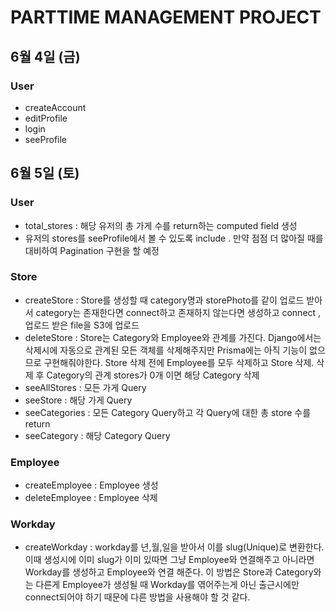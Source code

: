 # PARTTIME MANAGEMENT PROJECT

## 6월 4일 (금)

### User

- createAccount
- editProfile
- login
- seeProfile

## 6월 5일 (토)

### User

- total_stores : 해당 유저의 총 가게 수를 return하는 computed field 생성
- 유저의 stores를 seeProfile에서 볼 수 있도록 include . 만약 점점 더 많아질 때를 대비하여 Pagination 구현을 할 예정

### Store

- createStore : Store를 생성할 때 category명과 storePhoto를 같이 업로드 받아서 category는 존재한다면 connect하고 존재하지 않는다면 생성하고 connect , 업로드 받은 file을 S3에 업로드
- deleteStore : Store는 Category와 Employee와 관계를 가진다. Django에서는 삭제시에 자동으로 관계된 모든 객체를 삭제해주지만 Prisma에는 아직 기능이 없으므로 구현해줘야한다. Store 삭제 전에 Employee를 모두 삭제하고 Store 삭제. 삭제 후 Category의 관계 stores가 0개 이면 해당 Category 삭제
- seeAllStores : 모든 가게 Query
- seeStore : 해당 가게 Query
- seeCategories : 모든 Category Query하고 각 Query에 대한 총 store 수를 return
- seeCategory : 해당 Category Query

### Employee

- createEmployee : Employee 생성
- deleteEmployee : Employee 삭제

### Workday

- createWorkday : workday를 년,월,일을 받아서 이를 slug(Unique)로 변환한다. 이때 생성시에 이미 slug가 이미 있따면 그냥 Employee와 연결해주고
  아니라면 Workday를 생성하고 Employee와 연결 해준다. 이 방법은 Store과 Category와는 다른게 Employee가 생성될 때 Workday를 엮어주는게 아닌 출근시에만 connect되어야 하기 때문에 다른 방법을 사용해야 할 것 같다.
